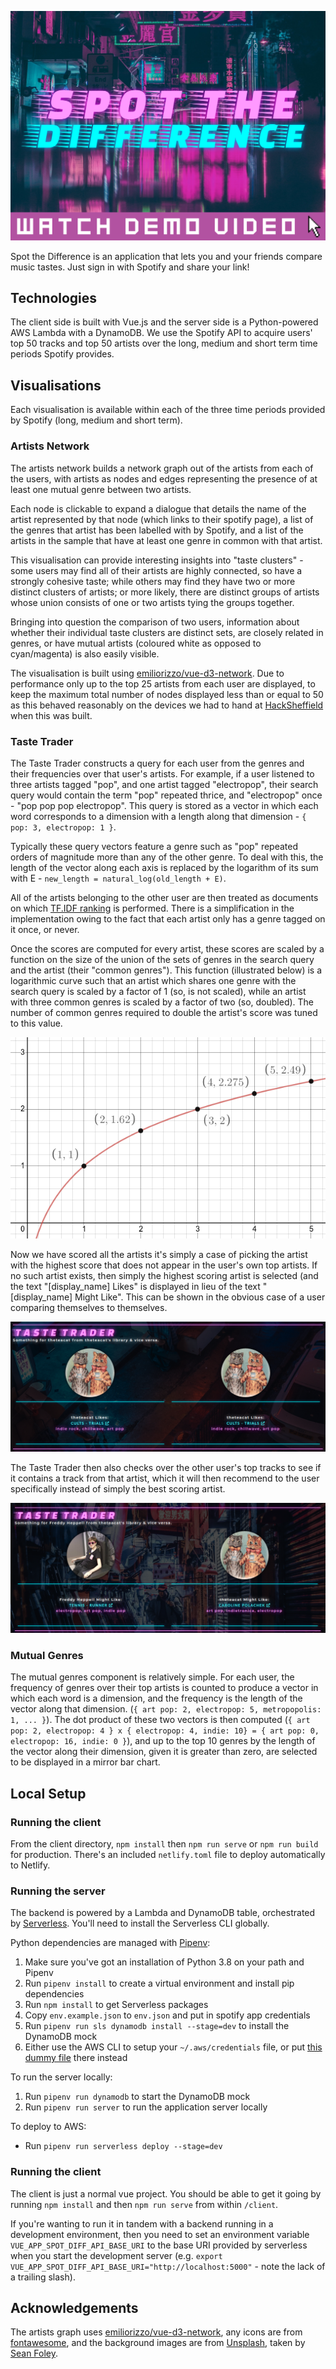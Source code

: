 <p align="center">
  <a href="https://www.youtube.com/watch?v=6hVnVGF87qA">
    <img src="/assets/banner.png" alt="Spot the Difference" width="750">
  </a>
</p>
Spot the Difference is an application that lets you and your friends compare music tastes. Just sign in with Spotify and share your link!



## Technologies
The client side is built with Vue.js and the server side is a Python-powered AWS Lambda with a DynamoDB. We use the Spotify API to acquire users' top 50 tracks and top 50 artists over the long, medium and short term time periods Spotify provides. 



## Visualisations

Each visualisation is available within each of the three time periods provided by Spotify (long, medium and short term).



### Artists Network

The artists network builds a network graph out of the artists from each of the users, with artists as nodes and edges representing the presence of at least one mutual genre between two artists.

Each node is clickable to expand a dialogue that details the name of the artist represented by that node (which links to their spotify page), a list of the genres that artist has been labelled with by Spotify, and a list of the artists in the sample that have at least one genre in common with that artist.

This visualisation can provide interesting insights into "taste clusters" - some users may find all of their artists are highly connected, so have a strongly cohesive taste; while others may find they have two or more distinct clusters of artists; or more likely, there are distinct groups of artists whose union consists of one or two artists tying the groups together.

Bringing into question the comparison of two users, information about whether their individual taste clusters are distinct sets, are closely related in genres, or have mutual artists (coloured white as opposed to cyan/magenta) is also easily visible.

The visualisation is built using [emiliorizzo/vue-d3-network](https://github.com/emiliorizzo/vue-d3-network). Due to performance only up to the top 25 artists from each user are displayed, to keep the maximum total number of nodes displayed less than or equal to 50 as this behaved reasonably on the devices we had to hand at [HackSheffield](http://hacksheffield.com/) when this was built.



### Taste Trader

The Taste Trader constructs a query for each user from the genres and their frequencies over that user's artists. For example, if a user listened to three artists tagged "pop", and one artist tagged "electropop", their search query would contain the term "pop" repeated thrice, and "electropop" once - "pop pop pop electropop". This query is stored as a vector in which each word corresponds to a dimension with a length along that dimension - `{ pop: 3, electropop: 1 }`. 

Typically these query vectors feature a genre such as "pop" repeated orders of magnitude more than any of the other genre. To deal with this, the length of the vector along each axis is replaced by the logarithm of its sum with E - `new_length = natural_log(old_length + E)`.

All of the artists belonging to the other user are then treated as documents on which [TF.IDF ranking](https://en.wikipedia.org/wiki/Tf%E2%80%93idf#:~:text=In%20information%20retrieval%2C%20tf%E2%80%93idf,in%20a%20collection%20or%20corpus.) is performed. There is a simplification in the implementation owing to the fact that each artist only has a genre tagged on it once, or never.

Once the scores are computed for every artist, these scores are scaled by a function on the size of the union of the sets of genres in the search query and the artist (their "common genres"). This function (illustrated below) is a logarithmic curve such that an artist which shares one genre with the search query is scaled by a factor of 1 (so, is not scaled), while an artist with three common genres is scaled by a factor of two (so, doubled). The number of common genres required to double the artist's score was tuned to this value.


<p align="center">
  <img src="/assets/taste_trader_log.png" alt="A logarithmic curve used to scale arists' scores.">
</p>


Now we have scored all the artists it's simply a case of picking the artist with the highest score that does not appear in the user's own top artists. If no such artist exists, then simply the highest scoring artist is selected (and the text "[display_name] Likes" is displayed in lieu of the text "[display_name] Might Like". This can be shown in the obvious case of a user comparing themselves to themselves.


<p align="center">
  <img src="/assets/taste_trader_likes.png" alt="A screenshot of the Taste Trader">
</p>


The Taste Trader then also checks over the other user's top tracks to see if it contains a track from that artist, which it will then recommend to the user specifically instead of simply the best scoring artist.


<p align="center">
  <img src="/assets/taste_trader_track.png" alt="A screenshot of the Taste Trader">
</p>


### Mutual Genres

The mutual genres component is relatively simple. For each user, the frequency of genres over their top artists is counted to produce a vector in which each word is a dimension, and the frequency is the length of the vector along that dimension. (`{ art pop: 2, electropop: 5, metropopolis: 1, ... }`). The dot product of these two vectors is then computed (`{ art pop: 2, electropop: 4 } x { electropop: 4, indie: 10} = { art pop: 0, electropop: 16, indie: 0 }`), and up to the top 10 genres by the length of the vector along their dimension, given it is greater than zero, are selected to be displayed in a mirror bar chart.



## Local Setup

### Running the client

From the client directory, `npm install` then `npm run serve` or `npm run build` for production.
There's an included `netlify.toml` file to deploy automatically to Netlify.

### Running the server

The backend is powered by a Lambda and DynamoDB table, orchestrated by [Serverless](https://www.serverless.com/). You'll need to install the Serverless CLI globally.

Python dependencies are managed with [Pipenv](https://pipenv.pypa.io/en/latest/):

1. Make sure you've got an installation of Python 3.8 on your path and Pipenv
2. Run `pipenv install` to create a virtual environment and install pip dependencies
3. Run `npm install` to get Serverless packages
3. Copy `env.example.json` to `env.json` and put in spotify app credentials
4. Run `pipenv run sls dynamodb install --stage=dev` to install the DynamoDB mock
5. Either use the AWS CLI to setup your `~/.aws/credentials` file, or put [this dummy file](https://gist.github.com/freddyheppell/380e1ae436010a4697447606e33af410) there instead

To run the server locally:
1. Run `pipenv run dynamodb` to start the DynamoDB mock
2. Run `pipenv run server` to run the application server locally

To deploy to AWS:
* Run `pipenv run serverless deploy --stage=dev`

### Running the client

The client is just a normal vue project. You should be able to get it going by running `npm install` and then `npm run serve` from within `/client`. 

If you're wanting to run it in tandem with a backend running in a development environment, then you need to set an environment variable `VUE_APP_SPOT_DIFF_API_BASE_URI` to the base URI provided by serverless when you start the development server (e.g. `export VUE_APP_SPOT_DIFF_API_BASE_URI="http://localhost:5000"` - note the lack of a trailing slash).

## Acknowledgements

The artists graph uses [emiliorizzo/vue-d3-network](https://github.com/emiliorizzo/vue-d3-network), any icons are from [fontawesome](https://fontawesome.com/), and the background images are from [Unsplash](https://unsplash.com/), taken by [Sean Foley](https://unsplash.com/@_stfeyes).
